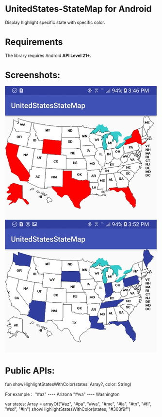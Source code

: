 # UnitedStates-StateMap for Android
Display highlight specific state with specific color.

# Requirements
The library requires Android **API Level 21+**.

# Screenshots:
![Main screen](/screenshot/Screenshot_20180627-154606_UnitedStatesStateMap.jpg) ![Main screen](/screenshot/Screenshot_20180627-155225_UnitedStatesStateMap.jpg)

# Public APIs:
fun showHighlightStatesWithColor(states: Array<String>?, color: String)

For example：
"#az" ---- Arizona
"#wa" ---- Washington

var states: Array<String> = arrayOf("#az", "#pa", "#wa", "#me", "#la", "#tn", "#fl", "#sd", "#in")
showHighlightStatesWithColor(states, "#303f9f")
